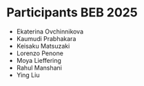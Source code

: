 # Participants BEB 2025
- Ekaterina Ovchinnikova
- Kaumudi Prabhakara
- Keisaku Matsuzaki
- Lorenzo Penone
- Moya Lieffering
- Rahul Manshani
- Ying Liu
